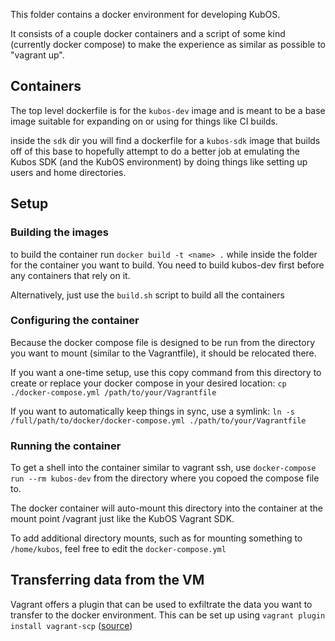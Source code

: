 This folder contains a docker environment for developing KubOS. 

It consists of a couple docker containers and a script of some kind (currently docker compose) to make the experience as similar as possible to "vagrant up".

## Containers
The top level dockerfile is for the `kubos-dev` image and is meant to be a base image suitable for expanding on or using for things like CI builds.

inside the `sdk` dir you will find a dockerfile for a `kubos-sdk` image that builds off of this base to  hopefully attempt to do a better job at emulating the Kubos SDK (and the KubOS environment) by doing things like setting up users and home directories.

## Setup
### Building the images
to build the container run `docker build -t <name> .` while inside the folder for the container you want to build. You need to build kubos-dev first before any containers that rely on it.

Alternatively, just use the `build.sh` script to build all the containers

### Configuring the container

Because the docker compose file is designed to be run from the directory you want to mount (similar to the Vagrantfile), it should be relocated there.

If you want a one-time setup, use this copy command from this directory to create or replace your docker compose in your desired location: `cp ./docker-compose.yml /path/to/your/Vagrantfile`

If you want to automatically keep things in sync, use a symlink: `ln -s /full/path/to/docker/docker-compose.yml ./path/to/your/Vagrantfile`

### Running the container
To get a shell into the container similar to vagrant ssh, use `docker-compose run --rm kubos-dev` from the directory where you copoed the compose file to.

The docker container will auto-mount this directory into the container at the mount point /vagrant just like the KubOS Vagrant SDK.

To add additional directory mounts, such as for mounting something to `/home/kubos`, feel free to edit the `docker-compose.yml`

## Transferring data from the VM
Vagrant offers a plugin that can be used to exfiltrate the data you want to transfer to the docker environment. This can be set up using `vagrant plugin install vagrant-scp` ([source](https://stackoverflow.com/questions/16704059/easiest-way-to-copy-a-single-file-from-host-to-vagrant-guest#28359455))

